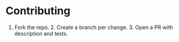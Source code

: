 # Contributing
1. Fork the repo. 2. Create a branch per change. 3. Open a PR with description and tests.
